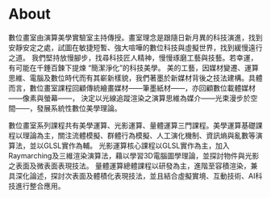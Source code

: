 # About

數位畫室由演算美學實驗室主持傳授。畫室理念是跟隨日新月異的科技演進，找到安靜安定之處，試圖在敏捷短暫、強大喧嘩的數位科技與虛擬世界，找到緩慢遠行之道。 我們堅持放慢腳步，找尋科技匠人精神，慢慢琢磨工藝與技藝。若幸運，有可能在千錘百鍊下提煉 “簡潔淨化”的科技美學。 美的工藝，因媒材變遷、運算思維、電腦及數位時代而有其嶄新樣貌，我們著墨於新媒材背後之技法建構。具體而言，數位畫室課程回顧傳統繪畫媒材——筆墨紙材——，亦回顧數位載體媒材——像素與螢幕——， 決定以光線追蹤渲染之演算思維為媒介——光束漫步於空間——，發展系統性數位美學理論。

數位畫室系列課程共有美學運算、光影運算、量體運算三門課程。美學運算基礎課程以理論為主，關注流體模擬、群體行為模擬、人工演化機制、資訊熵與亂數等演算法，並以GLSL實作為輔。 光影運算核心課程以GLSL實作為主，加入Raymarching及三維渲染演算法，藉以學習3D電腦圖學理論，並探討物件與光影之表面及微表面表現技法。 量體運算總體課程以研發為主，進階至容積渲染，兼具深化論述，探討次表面及體積化表現技法，並且結合虛擬實境、互動技術、AI科技進行整合應用。